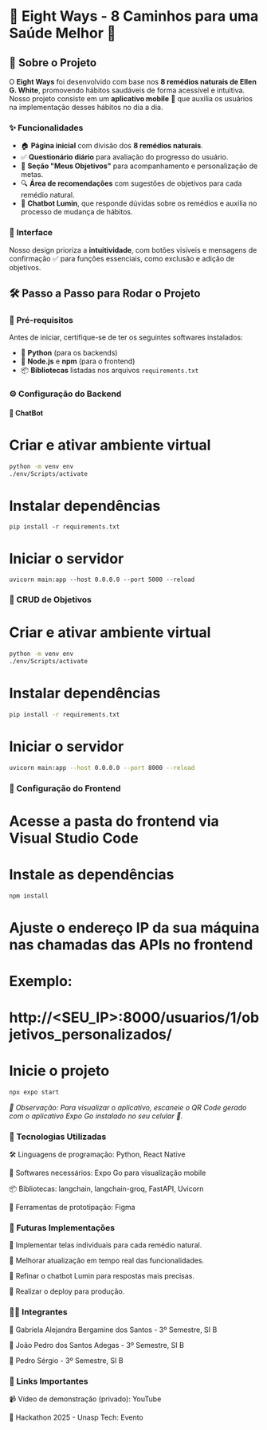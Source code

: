 # 🌿 **Eight Ways - 8 Caminhos para uma Saúde Melhor** 📱

## 🏥 **Sobre o Projeto**
O **Eight Ways** foi desenvolvido com base nos **8 remédios naturais de Ellen G. White**, promovendo hábitos saudáveis de forma acessível e intuitiva. Nosso projeto consiste em um **aplicativo mobile** 📲 que auxilia os usuários na implementação desses hábitos no dia a dia.

### ✨ **Funcionalidades**
- 🏠 **Página inicial** com divisão dos **8 remédios naturais**.
- ✅ **Questionário diário** para avaliação do progresso do usuário.
- 🎯 **Seção "Meus Objetivos"** para acompanhamento e personalização de metas.
- 🔍 **Área de recomendações** com sugestões de objetivos para cada remédio natural.
- 🤖 **Chatbot Lumin**, que responde dúvidas sobre os remédios e auxilia no processo de mudança de hábitos.

### 🎨 **Interface**
Nosso design prioriza a **intuitividade**, com botões visíveis e mensagens de confirmação ✅ para funções essenciais, como exclusão e adição de objetivos.

## 🛠 **Passo a Passo para Rodar o Projeto**
### 📌 **Pré-requisitos**
Antes de iniciar, certifique-se de ter os seguintes softwares instalados:
- 🐍 **Python** (para os backends)
- 🚀 **Node.js** e **npm** (para o frontend)
- 📦 **Bibliotecas** listadas nos arquivos `requirements.txt`

### ⚙️ **Configuração do Backend**
#### 🤖 **ChatBot**

# Criar e ativar ambiente virtual
```bash
python -m venv env
./env/Scripts/activate
```

# Instalar dependências
```
pip install -r requirements.txt
```

# Iniciar o servidor
```
uvicorn main:app --host 0.0.0.0 --port 5000 --reload
```


### 📝 CRUD de Objetivos
# Criar e ativar ambiente virtual
```bash 
python -m venv env
./env/Scripts/activate
```

# Instalar dependências
```bash
pip install -r requirements.txt
```

# Iniciar o servidor
```bash
uvicorn main:app --host 0.0.0.0 --port 8000 --reload
```

### 🎨 Configuração do Frontend
# Acesse a pasta do frontend via Visual Studio Code
# Instale as dependências
```bash
npm install
```

# Ajuste o endereço IP da sua máquina nas chamadas das APIs no frontend
# Exemplo:
# http://<SEU_IP>:8000/usuarios/1/objetivos_personalizados/

# Inicie o projeto
```bash
npx expo start
```

*🔹 Observação: Para visualizar o aplicativo, escaneie o QR Code gerado com o aplicativo Expo Go instalado no seu celular 📱.*

### 🚀 Tecnologias Utilizadas

🛠 Linguagens de programação: Python, React Native

📲 Softwares necessários: Expo Go para visualização mobile

📦 Bibliotecas: langchain, langchain-groq, FastAPI, Uvicorn

🎨 Ferramentas de prototipação: Figma


### 🔮 Futuras Implementações

🏡 Implementar telas individuais para cada remédio natural.

🔄 Melhorar atualização em tempo real das funcionalidades.

🧐 Refinar o chatbot Lumin para respostas mais precisas.

🚀 Realizar o deploy para produção.

### 👩‍💻 Integrantes

👩 Gabriela Alejandra Bergamine dos Santos - 3º Semestre, SI B

👨 João Pedro dos Santos Adegas - 3º Semestre, SI B

👨 Pedro Sérgio - 3º Semestre, SI B

### 🔗 Links Importantes

📹 Vídeo de demonstração (privado): YouTube

🎯 Hackathon 2025 - Unasp Tech: Evento
